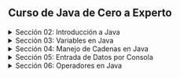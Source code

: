 ## Curso de Java de Cero a Experto

<details>
    <summary>Sección 02: Introducción a Java</summary>

* [V02_PDF - Introducción](seccion02/01-01-00-IntroduccionJava-UJ.pdf)
* [V03_PDF - ¿Qué es el JDK de Java](seccion02/01-02-00-JDKJava-UJ.pdf)
* [V04_PDF - Intalación deL JDK de Java](seccion02/01-03-00-InstalacionJDK-UJ.pdf)
* [V05_PDF - ¿Qué es un IDE](seccion02/01-04-00-IDE-Java-UJ.pdf)
* [V06_PDF - Instalación de IntelliJ IDEAS](seccion02/01-05-00-InstalacionIntelliJ-UJ.pdf)
* [V07_PDF - Hola Mundo con Java](seccion02/01-06-00-HolaMundoJava-UJ.pdf)
* [V08 - __**Ejemplo**__: Hola Mundo](seccion02/V08-Ejemplo_de_Hola_Mundo_con_Java/)
  * <details>
        <summary>V09-Reto practico</summary> 
        Se solicita crear una nueva clase llamada "Presentate.java" en la cual 
        deberás hacer lo siguiente:

        - Agregar el método main (Atajo: psvm + tab).
        - Mostrar en la consola la siguiente información. Se debe usar un método 
        "println" para cada elemento a mostrar.
  
          - Nombre Completo
          - Edad
          - País
    
      * [Mi solución reto practico](seccion02/V09-Reto-Practico)
      * V10 - Solución Presentate con Java
        * [PDF](seccion02/V10-Solucion_presentate_con_Java/01-09-00-Solucion-Presentate-UJ.pdf)
        * [Presentate.java](seccion02/V10-Solucion_presentate_con_Java/01-09-00-Solucion-Presentate-UJ.java)
    </details>
* [V11_PDF - Instalación de Apache NetBeans](seccion02/01-10-00-InstalacionApacheNetbeans-UJ.pdf)
</details>

<details>
  <summary>Sección 03: Variables en Java</summary>

* [V13_PDF - Variables en Java](seccion03/02-01-00-VariablesJava-UJ.pdf)
* V14_PDF - Variables en Java
    * [PDF - Variables](seccion03/02-02-00-EjemploVariables-UJ.pdf) 
    * [Variables.java](seccion03/Variables/src/Variables.java) 
* [V15_PDF - Manejo de Memoria en Java](seccion03/02-03-00-ManejoMemoria-UJ.pdf)
* V16_PDF - Ejemplo detalle de un Libro
    * [PDF - Guia Manejo de Memoria](seccion03/02-04-00-DetalleLibro-UJ.pdf)
    * [DetalleLibro.java]()
      * <details>
            <summary>V17 - Reto practico, Detalle de una persona</summary>
            Se solicita crear una clase llamada DetallePersona.java que realice lo siguiente:
            
            Debe declarar las siguientes variables y deberás asignar los valores que correspondan, 
            además de seleccionar el tipo de dato adecuado para cada variable:
            - Nombre Completo
            - Edad
            - Altura (En metros)
            - País de Origen
            - Indicar si es casado o soltero con sólo caracter, ejemplo: 'C'-Casado, 'S'-Soltero.
          * [Mi solución Reto, Detalle de una persona](seccion03/Variables/src/RetoDetallePersona.java)
          * V18 - Solución reto Detalle de una persona
            * [DetallePersona.java](seccion03/Variables/src/DetallePersona.java) 
            * [PDF - Solución](seccion03/02-06-00-Solucion-DetallePersona-UJ.pdf)
        </details>
* [V19_PDF - Tipos de Datos en Java - parte 1](seccion03/02-07-00-TiposDatosJava-parte1-UJ.pdf)
  * [TiposDatosParte1.java](seccion03/Variables/src/TiposDatosParte1.java)    
  * [V20 - TiposDatosParte2.java](seccion03/Variables/src/TiposDatosParte2.java)    
* [V21_PDF - Reglas de Nombres de Variables en Java](seccion03/02-09-00-ReglasNombresVariables-UJ.pdf)   
* V22 - Ejemplo de Reglas de Nombres de Variables
  * [ReglaNombresVariables.java](seccion03/Variables/src/ReglasNombresVariables.java)
    * <details>
          <summary>Reto, Detalle de una Tienda en Línea</summary>
          En el siguiente reto debe crear varias variables para almacenar el detall de un 
          producto de una tienda en línea.
          El detall a almacener del producto es el siguiente:

          - Nombre del Producto
          - Precio
          - Cantidad disponible
          - Indicar si está disponible para la venta

          Deben asignar valores de prueba a cada variable, escoger el nombre de cada variable 
          aplicando las
          buenas prácticas de Java y mandar a imprimir el valor de cada variable.

          Finalmente deben modificar el valor de cada variable con nuevos datos y mandar a 
          imprimir nuevamente el valor de cada variable y así comprobar que se modificaron 
          correctamente.
        * [Mi solución, Reto detalle de una tienda en línea](seccion03/Variables/src/RetoTiendaEnLinea.java)
        * [V24_RETO - Solución Detalle de un Producto de una Tienda en Línea](seccion03/Variables/src/TiendaLinea.java)
      </details>
* [V25_PDF - Tipo var en Java](seccion03/02-13-00-TipoVarJava-UJ.pdf)
  * [V26 - TipoVar.java](seccion03/Variables/src/TipoVar.java) 
* [V27_PDF - Concatenación de cadenas](seccion03/02-15-00-ConcatenacionCadenasJava-UJ.pdf) 
  * [ConcatenacionCadenas.java](seccion03/Variables/src/ConcatenacionCadenas.java)
* [V28_PDF - Constantes en Java](seccion03/02-16-00-ConstantesJava-UJ.pdf)
  * [Constantes.java](seccion03/Variables/src/Constantes.java)
      * <details>
            <summary>Reto, reserva de Hoteles</summary> 
            Se les deja realizar el siguiente reto:

            Capturar el detall de la reservación de hoteles.
            - Nombre de cliente
            - Días de estancia
            - Tarifa Diaria
            - Indicar si la habitación cuenta con vista al mar.
         
            Deben asginar valores iniciales y mandar a imprimir el valor de
            cada variable.
            Por último, se les pide modificar algunos valores de la reservación y mandar
            a imprir nuevamente cada variable para observar los cambios
          * [Mi solución, reserva de hotels](seccion03/Variables/src/RetoReservaHoteles.java) 
          * [V30 - Solución, ReservaHoteles.java](seccion03/Variables/src/ReservaHoteles.java)
        </details>
</details>

<details>
  <summary>Sección 04: Manejo de Cadenas en Java</summary>

* [V31_PDF - Manejo de Cadenas](seccion04/03-01-00-ManejoCadenas-UJ.pdf)  
* [V32 - Ejemplo de Cadenas](seccion04/Cadenas/src/Cadenas.java)
* [V33_JPG - Manejo de índices de Cadenas](seccion04/jpg/V33_Manejo_de_indices_de_cadenas.jpg)
  * [indiceCadena.java](seccion04/Cadenas/src/IndicesCadena.java)
* [V34_JPG - Inmutabilidad de Cadenas](seccion04/jpg/V34_inmutabilidad_cadenas.jpg)
  * [JPG - Al sobreescribir se crea un nueva referencia en memoria](seccion04/jpg/V34_2_inmutabilidad_cadenas.jpg)
  * [JPG - Los objetos siempre estan referenciados](seccion04/jpg/V34_3_inmutabilidad_cadenas.jpg)
  * [InmutabilidadCadenas.java](seccion04/Cadenas/src/InmutabilidadCadenas.java)
* [V35_JPG - Comparación de Cadenas](seccion04/jpg/V35_1_Comparacion_de_cadeanas.jpg) 
  * Hacer comparación entre objetos para saber si es la misma REFERENCIA o CONTENIDO del objeto
  * [ComparacionCadenas.java](seccion04/Cadenas/src/ComparacionCadenas.java)
* [V36 - Métodos de cadenas](seccion04/Cadenas/src/MetodosDeCadenas.java)
* [V37_PDF - Subcadenas](seccion04/03-07-00-Subcadenas-UJ.pdf)
  * [ManejoSubcadenas.java](seccion04/Cadenas/src/ManejoSubcadenas.java)
* [V38 - Busqueda de Subcadenas](seccion04/Cadenas/src/BusquedaSubcadenas.java)
* [V39 - Reemplazar subcadenas](seccion04/Cadenas/src/ReemplazarSubcadenas.java)
* [V40_PDF - Más de concatenación de cadenas](seccion04/03-10-00-MasConcatenacionCadenas-UJ.pdf)
  * [MasConcatenacionCadenas.java](seccion04/Cadenas/src/MasConcatenacionCadenas.java)
    * Método "Concat"
    * Método "StringBuilder"
    * Método "StringBuffer"
    * Método "Join"
* [V41 - Caracteres Especiales](seccion04/Cadenas/src/CaracteresEspeciales.java)
* V42 - Reto Generador de Email
  * [JPG - Normalizar los datos](seccion04/jpg/V42_1_Generador_de_Email.jpg)
  * [JPG - Resultado](seccion04/jpg/V42_2_Resultado.jpg)
  * [JPG - Resultado en consola](seccion04/jpg/V42_3_Resultado_por_consola.jpg)
    * [RetoGeneradorEmail.java](seccion04/Cadenas/src/RetoGeneradorEmail.java)
    * [V43 - GeneradorEmail.java (solución)](seccion04/Cadenas/src/GeneradorEmails.java)
</details>

<details>
  <summary>Sección 05: Entrada de Datos por Consola</summary>

* [V44_PDF - Clase Scanner y Entrada de datos](seccion05/04-01-00-ClaseScannerEntradaDatos-UJ.pdf)
  * [JPG - Leer datos por consola](seccion05/jpg/V44_Leer_datos_por_consola.jpg)
  * [ManejoConsola.java](seccion05/ManejoConsola/src/ManejoConsola.java)
* [V45 - Leer tipo de Datos](seccion05/ManejoConsola/src/LeerTiposDatos.java)
  ```java
    /* nextLine(), nextDouble(), etc. Al finalizar tenesmo que consumir el 
      caracter de salto de linea
    */
    var edad = consola.nextInt();
    var altura = consola.nextDouble();
    consola.nextLine(); // Para consumir el caracter de salto de linea
    var nombre = consola.nextLine(); // 
  ```
* [V46_PDF - Conversión de tipos de Datos por Consola](seccion05/04-03-00-ConversionTiposDatosConsola-UJ.pdf)
  * [ConversionTipos.java](seccion05/ManejoConsola/src/ConversionTiposDeDatos.java)
* [V47 - Ejemplo Sistema de Empleados](seccion05/jpg/V47_Sistema_de_Empleados.jpg)
  * [SistemaEmpleados.java](seccion05/ManejoConsola/src/SistemaEmpleados.java)
  ```java
    // Formato de 3 decimales
    System.out.printf("\tSalarios: $ %.3f%n", salarioEmpleado);
  ``` 
* [V48_JPG - Reto, proyecto Recetas de Cocina](seccion05/jpg/V48_Reto_reseta_de_cocina.jpg)
  * [JPG - resultado](seccion05/jpg/V48_Reto_Salida_reseta_de_cocina.jpg)
  * [Mi resolución Recetas de Cocina](seccion05/ManejoConsola/src/RetoRecetasCocina.java)
  * [V49 - Solución - RecetasCocina.java](seccion05/ManejoConsola/src/RecetasCocina.java)
  * [V50_PDF - Números Aleatorios - Clase Random](seccion05/04-07-00-NumerosAleatorios-UJ.pdf)
    * [JPG - Números Aleatorios](seccion05/jpg/V50_Numeros_Aleatorios.jpg)
    * [NumerosAleatorios.java](seccion05/ManejoConsola/src/NumerosAleatorios.java)
    ```java
    import java.util.Random;
    // main....
    var random = new Random();
    ``` 
  * [V51_PDF - Formato de cadenas](seccion05/04-08-00-FormatoCadenas-UJ.pdf)
    * [FormateoCadenas.java](seccion05/ManejoConsola/src/FormateoCadenas.java)
    * [V52_2 - FormateoCadenasParte2.java](seccion05/ManejoConsola/src/FormateoCadenasParte2.java)
  * [V53_JPG - Reto, Generar un ID Único](seccion05/jpg/V53_Reto_Generar_ID_Unico.jpg)
    * [JPG - Salida por consola](seccion05/jpg/V53_SalidaConsola_Reto_Generar_ID_Unico.jpg)
    *  [Mi resulución Reto, Generar un ID Único](seccion05/ManejoConsola/src/RetoGenerarIdUnico.java)
    *  [V54 - Solución, GenerarIdUnico.java](seccion05/ManejoConsola/src/GenerarIdUnico.java)
</details>

<details>
  <summary>Sección 06: Operadores en Java</summary>

* [V55_PDF - Operadores](seccion06/05-01-00-Operadores-UJ.pdf)
* [V56 - Operadores Aritméticos](seccion06/Operadores/src/OperadoresAritmeticos.java)
* [V57 - Operadores Unarios]()
</details>